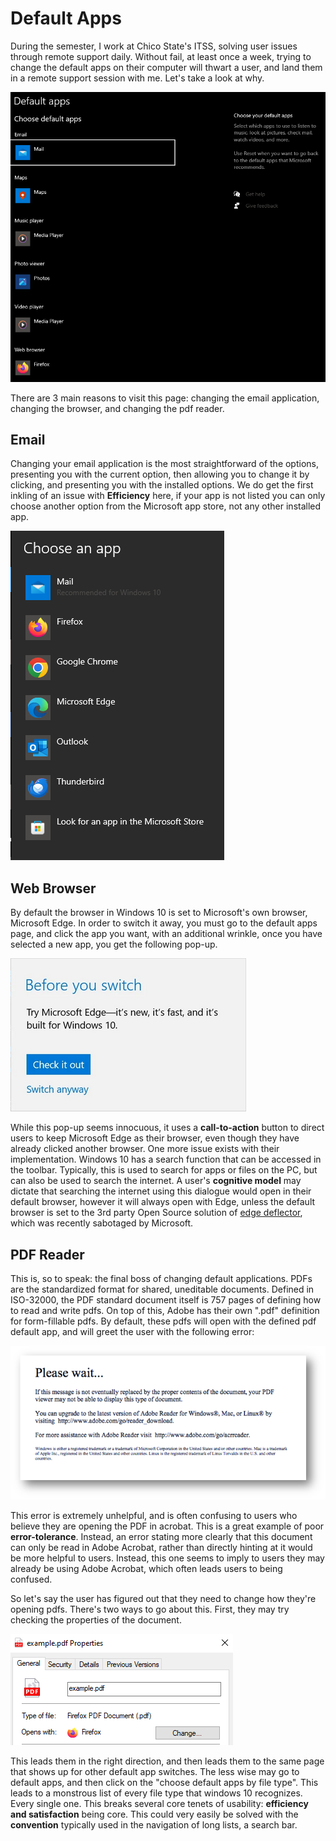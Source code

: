 # Default Apps

During the semester, I work at Chico State's ITSS, solving user issues through remote support daily. Without fail, at least once a week, trying to change the default apps on their computer will thwart a user, and land them in a remote support session with me. Let's take a look at why.

![Windows 10 default apps settings page](../assets/j02-01.png)

There are 3 main reasons to visit this page: changing the email application, changing the browser, and changing the pdf reader. 

## Email

Changing your email application is the most straightforward of the options, presenting you with the current option, then allowing you to change it by clicking, and presenting you with the installed options. We do get the first inkling of an issue with **Efficiency** here, if your app is not listed you can only choose another option from the Microsoft app store, not any other installed app.

![Default app selection pop-up](../assets/j02-02.png)

## Web Browser

By default the browser in Windows 10 is set to Microsoft's own browser, Microsoft Edge. In order to switch it away, you must go to the default apps page, and click the app you want, with an additional wrinkle, once you have selected a new app, you get the following pop-up.

![Before you switch pop-up on browser switch](../assets/j02-03.png)

While this pop-up seems innocuous, it uses a **call-to-action** button to direct users to keep Microsoft Edge as their browser, even though they have already clicked another browser. One more issue exists with their implementation. Windows 10 has a search function that can be accessed in the toolbar. Typically, this is used to search for apps or files on the PC, but can also be used to search the internet. A user's **cognitive model** may dictate that searching the internet using this dialogue would open in their default browser, however it will always open with Edge, unless the default browser is set to the 3rd party Open Source solution of [edge deflector](https://github.com/da2x/EdgeDeflector), which was recently sabotaged by Microsoft.

## PDF Reader

This is, so to speak: the final boss of changing default applications. PDFs are the standardized format for shared, uneditable documents. Defined in ISO-32000, the PDF standard document itself is 757 pages of defining how to read and write pdfs. On top of this, Adobe has their own ".pdf" definition for form-fillable pdfs. By default, these pdfs will open with the defined pdf default app, and will greet the user with the following error:

![Form fillable pdf error in web browser](../assets/j02-04.png)

This error is extremely unhelpful, and is often confusing to users who believe they are opening the PDF in acrobat. This is a great example of poor **error-tolerance**. Instead, an error stating more clearly that this document can only be read in Adobe Acrobat, rather than directly hinting at it would be more helpful to users. Instead, this one seems to imply to users they may already be using Adobe Acrobat, which often leads users to being confused.


So let's say the user has figured out that they need to change how they're opening pdfs. There's two ways to go about this. First, they may try checking the properties of the document.

![properties page for ](../assets/j02-05.png)

This leads them in the right direction, and then leads them to the same page that shows up for other default app switches. The less wise may go to default apps, and then click on the "choose default apps by file type". This leads to a monstrous list of every file type that windows 10 recognizes. Every single one. This breaks several core tenets of usability: **efficiency and satisfaction** being core. This could very easily be solved with the **convention** typically used in the navigation of long lists, a search bar.